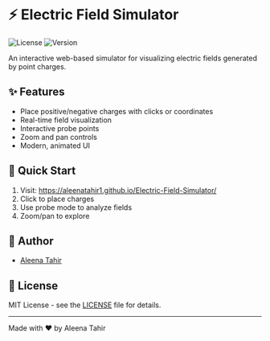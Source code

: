 # ⚡ Electric Field Simulator

![License](https://img.shields.io/badge/license-MIT-blue.svg)
![Version](https://img.shields.io/badge/version-1.0.0-green.svg)

An interactive web-based simulator for visualizing electric fields generated by point charges.

## ✨ Features

- Place positive/negative charges with clicks or coordinates
- Real-time field visualization
- Interactive probe points
- Zoom and pan controls
- Modern, animated UI

## 🚀 Quick Start

1. Visit: https://aleenatahir1.github.io/Electric-Field-Simulator/
2. Click to place charges
3. Use probe mode to analyze fields
4. Zoom/pan to explore

## 👤 Author

- [Aleena Tahir](https://github.com/AleenaTahir1)

## 📄 License

MIT License - see the [LICENSE](LICENSE) file for details.

---
Made with ❤️ by Aleena Tahir
